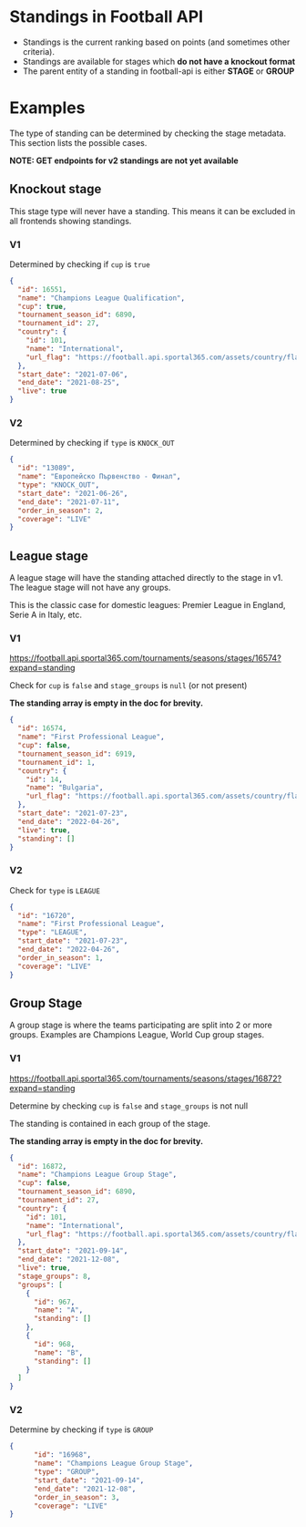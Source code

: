 # Standings in Football API

- Standings is the current ranking based on points (and sometimes other criteria).
- Standings are available for stages which **do not have a knockout format**
- The parent entity of a standing in football-api is either **STAGE** or **GROUP**

# Examples

The type of standing can be determined by checking the stage metadata. This section lists the possible cases.

**NOTE: GET endpoints for v2 standings are not yet available**

## Knockout stage

This stage type will never have a standing. This means it can be excluded in all frontends showing standings.

### V1

Determined by checking if `cup` is `true`

```json
{
  "id": 16551,
  "name": "Champions League Qualification",
  "cup": true,
  "tournament_season_id": 6890,
  "tournament_id": 27,
  "country": {
    "id": 101,
    "name": "International",
    "url_flag": "https://football.api.sportal365.com/assets/country/flag/101-International-flag.png"
  },
  "start_date": "2021-07-06",
  "end_date": "2021-08-25",
  "live": true
}
```

### V2

Determined by checking if `type` is `KNOCK_OUT`

```json
{
  "id": "13089",
  "name": "Европейско Първенство - Финал",
  "type": "KNOCK_OUT",
  "start_date": "2021-06-26",
  "end_date": "2021-07-11",
  "order_in_season": 2,
  "coverage": "LIVE"
}
```

## League stage

A league stage will have the standing attached directly to the stage in v1. The league stage will not have any groups.

This is the classic case for domestic leagues: Premier League in England, Serie A in Italy, etc.

### V1

https://football.api.sportal365.com/tournaments/seasons/stages/16574?expand=standing

Check for `cup` is `false` and `stage_groups` is `null` (or not present)

**The standing array is empty in the doc for brevity.**

```json
{
  "id": 16574,
  "name": "First Professional League",
  "cup": false,
  "tournament_season_id": 6919,
  "tournament_id": 1,
  "country": {
    "id": 14,
    "name": "Bulgaria",
    "url_flag": "https://football.api.sportal365.com/assets/country/flag/14-Bulgaria-flag.png"
  },
  "start_date": "2021-07-23",
  "end_date": "2022-04-26",
  "live": true,
  "standing": []
}
```

### V2

Check for `type` is `LEAGUE`

```json
{
  "id": "16720",
  "name": "First Professional League",
  "type": "LEAGUE",
  "start_date": "2021-07-23",
  "end_date": "2022-04-26",
  "order_in_season": 1,
  "coverage": "LIVE"
}
```


## Group Stage

A group stage is where the teams participating are split into 2 or more groups. Examples are Champions League, World Cup group stages.

### V1

https://football.api.sportal365.com/tournaments/seasons/stages/16872?expand=standing

Determine by checking `cup` is `false` and `stage_groups` is not null

The standing is contained in each group of the stage. 

**The standing array is empty in the doc for brevity.**

```json
{
  "id": 16872,
  "name": "Champions League Group Stage",
  "cup": false,
  "tournament_season_id": 6890,
  "tournament_id": 27,
  "country": {
    "id": 101,
    "name": "International",
    "url_flag": "https://football.api.sportal365.com/assets/country/flag/101-International-flag.png"
  },
  "start_date": "2021-09-14",
  "end_date": "2021-12-08",
  "live": true,
  "stage_groups": 8,
  "groups": [
    {
      "id": 967,
      "name": "A",
      "standing": []
    },
    {
      "id": 968,
      "name": "B",
      "standing": []
    }
  ]
}
```

### V2

Determine by checking if `type` is `GROUP`

```json
{
      "id": "16968",
      "name": "Champions League Group Stage",
      "type": "GROUP",
      "start_date": "2021-09-14",
      "end_date": "2021-12-08",
      "order_in_season": 3,
      "coverage": "LIVE"
}
```